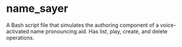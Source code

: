 # name_sayer

A Bash script file that simulates the authoring component of a voice-activated name pronouncing aid. Has list, play, create, and delete operations.
